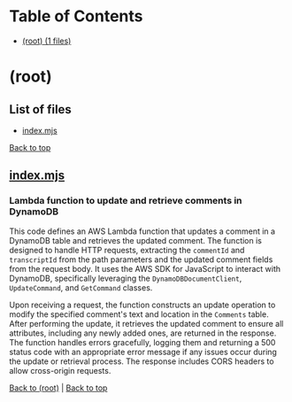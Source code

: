 # Table of Contents

- [(root) (1 files)](#root)
# (root)

## List of files

- [index.mjs](#indexmjs)

[Back to top](#table-of-contents)

## [index.mjs](index.mjs)

### Lambda function to update and retrieve comments in DynamoDB

This code defines an AWS Lambda function that updates a comment in a DynamoDB table and retrieves the updated comment. The function is designed to handle HTTP requests, extracting the `commentId` and `transcriptId` from the path parameters and the updated comment fields from the request body. It uses the AWS SDK for JavaScript to interact with DynamoDB, specifically leveraging the `DynamoDBDocumentClient`, `UpdateCommand`, and `GetCommand` classes.

Upon receiving a request, the function constructs an update operation to modify the specified comment's text and location in the `Comments` table. After performing the update, it retrieves the updated comment to ensure all attributes, including any newly added ones, are returned in the response. The function handles errors gracefully, logging them and returning a 500 status code with an appropriate error message if any issues occur during the update or retrieval process. The response includes CORS headers to allow cross-origin requests.

[Back to (root)](#root) | [Back to top](#table-of-contents)

